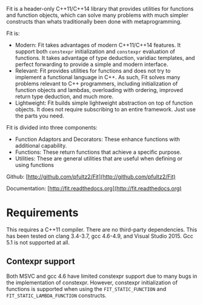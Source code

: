 
Fit is a header-only C++11/C++14 library that provides utilities for functions and function objects, which can solve many problems with much simpler constructs than whats traditionally been done with metaprogramming.

Fit is:

- Modern: Fit takes advantages of modern C++11/C++14 features. It support both `constexpr` initialization and `constexpr` evaluation of functions. It takes advantage of type deduction, varidiac templates, and perfect forwarding to provide a simple and modern interface. 
- Relevant: Fit provides utilities for functions and does not try to implement a functional language in C++. As such, Fit solves many problems relevant to C++ programmers, including initialization of function objects and lambdas, overloading with ordering, improved return type deduction, and much more.
- Lightweight: Fit builds simple lightweight abstraction on top of function objects. It does not require subscribing to an entire framework. Just use the parts you need.

Fit is divided into three components:

* Function Adaptors and Decorators: These enhance functions with additional capability.
* Functions: These return functions that achieve a specific purpose.
* Utilities: These are general utilities that are useful when defining or using functions

Github: [http://github.com/pfultz2/Fit](http://github.com/pfultz2/Fit)

Documentation: [http://fit.readthedocs.org](http://fit.readthedocs.org)

Requirements
============

This requires a C++11 compiler. There are no third-party dependencies. This has been tested on clang 3.4-3.7, gcc 4.6-4.9, and Visual Studio 2015. Gcc 5.1 is not supported at all.

Contexpr support
----------------

Both MSVC and gcc 4.6 have limited constexpr support due to many bugs in the implementation of constexpr. However, constexpr initialization of functions is supported when using the `FIT_STATIC_FUNCTION` and `FIT_STATIC_LAMBDA_FUNCTION` constructs.
